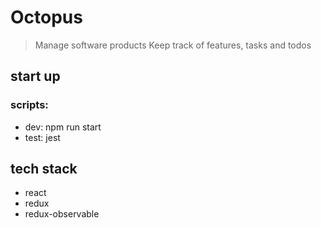 # Octopus
> Manage software products Keep track of features, tasks and todos


## start up
### scripts:
- dev: npm run start
- test: jest

## tech stack
- react
- redux
- redux-observable

